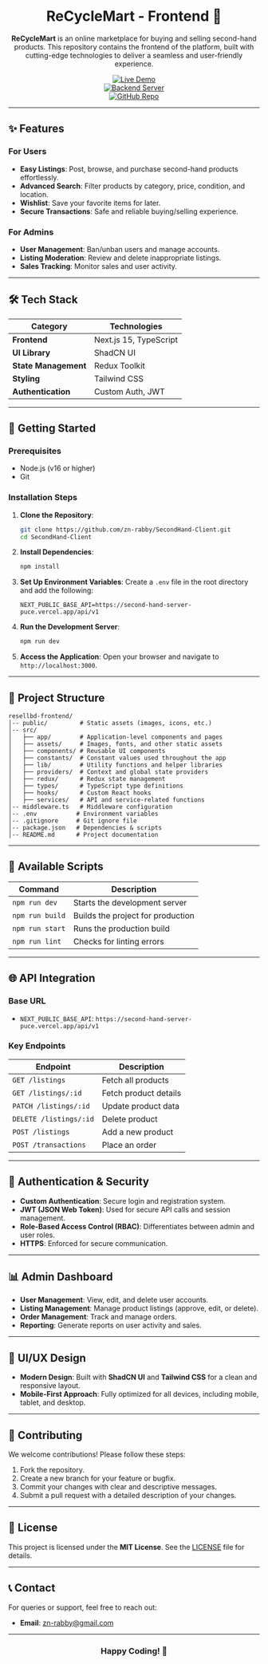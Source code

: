

<div align="center">

#  ReCycleMart - Frontend 🛒

**ReCycleMart** is an online marketplace for buying and selling second-hand products. This repository contains the frontend of the platform, built with cutting-edge technologies to deliver a seamless and user-friendly experience.

[![Live Demo](https://img.shields.io/badge/Live%20Demo-SecondHand%20Client-green?style=for-the-badge&logo=vercel)](https://secondhand-client.vercel.app/)  
[![Backend Server](https://img.shields.io/badge/Backend%20Server-SecondHand%20Server-blue?style=for-the-badge&logo=vercel)](https://second-hand-server-puce.vercel.app)  
[![GitHub Repo](https://img.shields.io/badge/GitHub-Repo-black?style=for-the-badge&logo=github)](https://github.com/zn-rabby/ReCycleMart-Client.git)

</div>

---

## ✨ Features

### **For Users**
- **Easy Listings**: Post, browse, and purchase second-hand products effortlessly.
- **Advanced Search**: Filter products by category, price, condition, and location.
- **Wishlist**: Save your favorite items for later.
- **Secure Transactions**: Safe and reliable buying/selling experience.

### **For Admins**
- **User Management**: Ban/unban users and manage accounts.
- **Listing Moderation**: Review and delete inappropriate listings.
- **Sales Tracking**: Monitor sales and user activity.

---

## 🛠 Tech Stack

| **Category**       | **Technologies**                     |
|---------------------|--------------------------------------|
| **Frontend**        | Next.js 15, TypeScript               |
| **UI Library**      | ShadCN UI                            |
| **State Management**| Redux Toolkit                        |
| **Styling**         | Tailwind CSS                         |
| **Authentication**  | Custom Auth, JWT                     |

---

## 🚀 Getting Started

### Prerequisites
- Node.js (v16 or higher)
- Git

### Installation Steps

1. **Clone the Repository**:
   ```bash
   git clone https://github.com/zn-rabby/SecondHand-Client.git
   cd SecondHand-Client
   ```

2. **Install Dependencies**:
   ```bash
   npm install
   ```

3. **Set Up Environment Variables**:
   Create a `.env` file in the root directory and add the following:
   ```env
   NEXT_PUBLIC_BASE_API=https://second-hand-server-puce.vercel.app/api/v1
   ```

4. **Run the Development Server**:
   ```bash
   npm run dev
   ```

5. **Access the Application**:
   Open your browser and navigate to `http://localhost:3000`.

---

## 📂 Project Structure

```
resellbd-frontend/
│-- public/         # Static assets (images, icons, etc.)
│-- src/
│   ├── app/        # Application-level components and pages
│   ├── assets/     # Images, fonts, and other static assets
│   ├── components/ # Reusable UI components
│   ├── constants/  # Constant values used throughout the app
│   ├── lib/        # Utility functions and helper libraries
│   ├── providers/  # Context and global state providers
│   ├── redux/      # Redux state management
│   ├── types/      # TypeScript type definitions
│   ├── hooks/      # Custom React hooks
│   ├── services/   # API and service-related functions
│-- middleware.ts   # Middleware configuration
│-- .env           # Environment variables
│-- .gitignore     # Git ignore file
│-- package.json   # Dependencies & scripts
│-- README.md      # Project documentation
```

---

## 🔧 Available Scripts

| **Command**       | **Description**                      |
|--------------------|--------------------------------------|
| `npm run dev`      | Starts the development server        |
| `npm run build`    | Builds the project for production    |
| `npm run start`    | Runs the production build            |
| `npm run lint`     | Checks for linting errors            |

---

## 🌐 API Integration

### Base URL
- `NEXT_PUBLIC_BASE_API`: `https://second-hand-server-puce.vercel.app/api/v1`

### Key Endpoints
| **Endpoint**              | **Description**                      |
|---------------------------|--------------------------------------|
| `GET /listings`           | Fetch all products                   |
| `GET /listings/:id`       | Fetch product details                |
| `PATCH /listings/:id`     | Update product data                  |
| `DELETE /listings/:id`    | Delete product                       |
| `POST /listings`          | Add a new product                    |
| `POST /transactions`      | Place an order                       |

---

## 🔐 Authentication & Security

- **Custom Authentication**: Secure login and registration system.
- **JWT (JSON Web Token)**: Used for secure API calls and session management.
- **Role-Based Access Control (RBAC)**: Differentiates between admin and user roles.
- **HTTPS**: Enforced for secure communication.

---

## 📊 Admin Dashboard

- **User Management**: View, edit, and delete user accounts.
- **Listing Management**: Manage product listings (approve, edit, or delete).
- **Order Management**: Track and manage orders.
- **Reporting**: Generate reports on user activity and sales.

---

## 🎨 UI/UX Design

- **Modern Design**: Built with **ShadCN UI** and **Tailwind CSS** for a clean and responsive layout.
- **Mobile-First Approach**: Fully optimized for all devices, including mobile, tablet, and desktop.

---

## 🤝 Contributing

We welcome contributions! Please follow these steps:

1. Fork the repository.
2. Create a new branch for your feature or bugfix.
3. Commit your changes with clear and descriptive messages.
4. Submit a pull request with a detailed description of your changes.

---

## 📄 License

This project is licensed under the **MIT License**. See the [LICENSE](LICENSE) file for details.

---

## 📞 Contact

For queries or support, feel free to reach out:

- **Email**: zn-rabby@gmail.com

---

<div align="center">

### **Happy Coding!** 🚀

</div>

